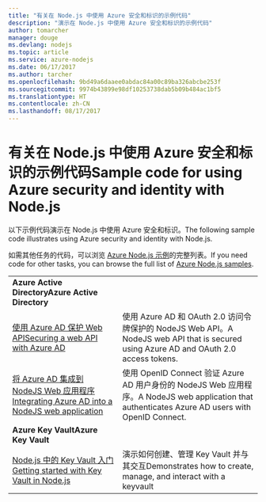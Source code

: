 ```yaml
---
title: "有关在 Node.js 中使用 Azure 安全和标识的示例代码"
description: "演示在 Node.js 中使用 Azure 安全和标识的示例代码"
author: tomarcher
manager: douge
ms.devlang: nodejs
ms.topic: article
ms.service: azure-nodejs
ms.date: 06/17/2017
ms.author: tarcher
ms.openlocfilehash: 9bd49a6daaee0abdac84a00c89ba326abcbe253f
ms.sourcegitcommit: 9974b43899e98df10253738dab5b09b484ac1bf5
ms.translationtype: HT
ms.contentlocale: zh-CN
ms.lasthandoff: 08/17/2017
---
```

# <a name="sample-code-for-using-azure-security-and-identity-with-nodejs"></a><span data-ttu-id="5d330-103">有关在 Node.js 中使用 Azure 安全和标识的示例代码</span><span class="sxs-lookup"><span data-stu-id="5d330-103">Sample code for using Azure security and identity with Node.js</span></span>

<span data-ttu-id="5d330-104">以下示例代码演示在 Node.js 中使用 Azure 安全和标识。</span><span class="sxs-lookup"><span data-stu-id="5d330-104">The following sample code illustrates using Azure security and identity with Node.js.</span></span>

<span data-ttu-id="5d330-105">如需其他任务的代码，可以浏览 [Azure Node.js 示例](https://azure.microsoft.com/resources/samples/?term=nodejs)的完整列表。</span><span class="sxs-lookup"><span data-stu-id="5d330-105">If you need code for other tasks, you can browse the full list of [Azure Node.js samples](https://azure.microsoft.com/resources/samples/?term=nodejs).</span></span>

| | |
|---|---|
| <span data-ttu-id="5d330-106">**Azure Active Directory**</span><span class="sxs-lookup"><span data-stu-id="5d330-106">**Azure Active Directory**</span></span> ||
| [<span data-ttu-id="5d330-107">使用 Azure AD 保护 Web API</span><span class="sxs-lookup"><span data-stu-id="5d330-107">Securing a web API with Azure AD</span></span>](https://azure.microsoft.com/resources/samples/active-directory-node-webapi/) | <span data-ttu-id="5d330-108">使用 Azure AD 和 OAuth 2.0 访问令牌保护的 NodeJS Web API。</span><span class="sxs-lookup"><span data-stu-id="5d330-108">A NodeJS web API that is secured using Azure AD and OAuth 2.0 access tokens.</span></span> |
| [<span data-ttu-id="5d330-109">将 Azure AD 集成到 NodeJS Web 应用程序</span><span class="sxs-lookup"><span data-stu-id="5d330-109">Integrating Azure AD into a NodeJS web application</span></span>](https://azure.microsoft.com/resources/samples/active-directory-node-webapp-openidconnect/) | <span data-ttu-id="5d330-110">使用 OpenID Connect 验证 Azure AD 用户身份的 NodeJS Web 应用程序。</span><span class="sxs-lookup"><span data-stu-id="5d330-110">A NodeJS web application that authenticates Azure AD users with OpenID Connect.</span></span> |
| <span data-ttu-id="5d330-111">**Azure Key Vault**</span><span class="sxs-lookup"><span data-stu-id="5d330-111">**Azure Key Vault**</span></span> ||
| [<span data-ttu-id="5d330-112">Node.js 中的 Key Vault 入门</span><span class="sxs-lookup"><span data-stu-id="5d330-112">Getting started with Key Vault in Node.js</span></span>](https://azure.microsoft.com/resources/samples/key-vault-node-getting-started/) | <span data-ttu-id="5d330-113">演示如何创建、管理 Key Vault 并与其交互</span><span class="sxs-lookup"><span data-stu-id="5d330-113">Demonstrates how to create, manage, and interact with a keyvault</span></span> |
